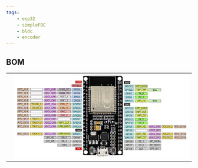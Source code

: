 ```yaml
---
tags:
    - esp32
    - simpleFOC
    - bldc
    - encoder
---
```


## BOM

|   |   |
|---|---|
|   | ![alt text](images/38-pins-ESP32-WROOM-32.png)  |
